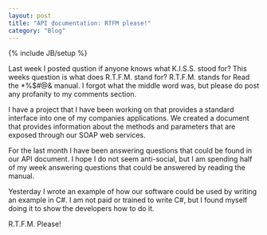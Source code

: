 ```yaml
---
layout: post
title: "API documentation: RTFM please!"
category: "Blog"
---
```

{% include JB/setup %}

Last week I posted qustion if anyone knows what K.I.S.S. stood for? This weeks question is what does R.T.F.M. stand for? R.T.F.M. stands for Read the *%$#@& manual. I forgot what the middle word was, but please do post any profanity to my comments section.

I have a project that I have been working on that provides a standard interface into one of my companies applications. We created a document that provides information about the methods and parameters that are exposed through our SOAP web services.

For the last month I have been answering questions that could be found in our API document. I hope I do not seem anti-social, but I am spending half of my week answering questions that could be answered by reading the manual.

Yesterday I wrote an example of how our software could be used by writing an example in C#. I am not paid or trained to write C#, but I found myself doing it to show the developers how to do it.

R.T.F.M. Please!